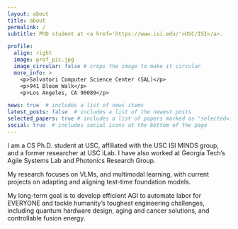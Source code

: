 ```yaml
---
layout: about
title: about
permalink: /
subtitle: PhD student at <a href='https://www.isi.edu/'>USC/ISI</a>.

profile:
  align: right
  image: prof_pic.jpg
  image_circular: false # crops the image to make it circular
  more_info: >
    <p>Salvatori Computer Science Center (SAL)</p>
    <p>941 Bloom Walk</p>
    <p>Los Angeles, CA 90089</p>

news: true  # includes a list of news items
latest_posts: false  # includes a list of the newest posts
selected_papers: true # includes a list of papers marked as "selected={true}"
social: true  # includes social icons at the bottom of the page
---
```


<!-- Write your biography here. Tell the world about yourself. Link to your favorite [subreddit](http://reddit.com). You can put a picture in, too. The code is already in, just name your picture `prof_pic.jpg` and put it in the `img/` folder. -->
I am a CS Ph.D. student at USC, affiliated with the USC ISI MINDS group, and a former researcher at USC iLab. I have also worked at Georgia Tech’s Agile Systems Lab and Photonics Research Group.

My research focuses on VLMs, and multimodal learning, with current projects on adapting and aligning test-time foundation models.

My long-term goal is to develop efficient AGI to automate labor for EVERYONE and tackle humanity’s toughest engineering challenges, including quantum hardware design, aging and cancer solutions, and controllable fusion energy.